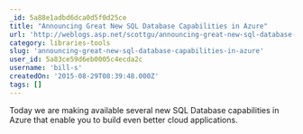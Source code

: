 ```yaml
---
_id: 5a88e1adbd6dca0d5f0d25ce
title: "Announcing Great New SQL Database Capabilities in Azure"
url: 'http://weblogs.asp.net/scottgu/announcing-great-new-sql-database-capabilities-in-azure'
category: libraries-tools
slug: 'announcing-great-new-sql-database-capabilities-in-azure'
user_id: 5a83ce59d6eb0005c4ecda2c
username: 'bill-s'
createdOn: '2015-08-29T08:39:48.000Z'
tags: []
---
```


Today we are making available several new SQL Database capabilities in Azure that enable you to build even better cloud applications.
